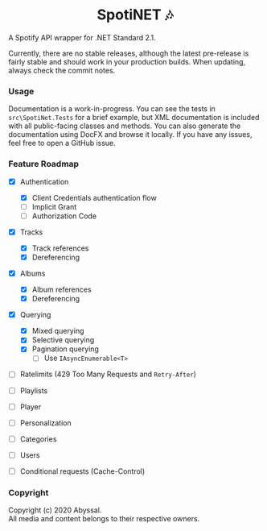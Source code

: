 <h1 align="center">SpotiNET 🎶</h1>
A Spotify API wrapper for .NET Standard 2.1.  
  
Currently, there are no stable releases, although the latest pre-release is fairly stable and should work in your production builds. When updating, always check the commit notes. 

### Usage
Documentation is a work-in-progress. You can see the tests in `src\SpotiNet.Tests` for a brief example, 
but XML documentation is included with all public-facing classes and methods. You can also generate the documentation using DocFX and browse it locally. If you have any issues, feel free to open a GitHub issue.

### Feature Roadmap
* [x] Authentication
  * [x] Client Credentials authentication flow
  * [ ] Implicit Grant
  * [ ] Authorization Code
* [x] Tracks
  * [x] Track references
  * [x] Dereferencing
* [x] Albums
  * [x] Album references
  * [x] Dereferencing
* [x] Querying
  * [x] Mixed querying
  * [x] Selective querying
  * [x] Pagination querying
    * [ ] Use `IAsyncEnumerable<T>`

* [ ] Ratelimits (429 Too Many Requests and `Retry-After`)
* [ ] Playlists
* [ ] Player
* [ ] Personalization
* [ ] Categories
* [ ] Users
* [ ] Conditional requests (Cache-Control)


### Copyright  
Copyright (c) 2020 Abyssal.  
All media and content belongs to their respective owners.  
